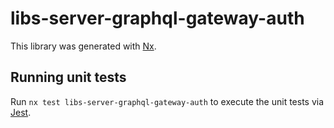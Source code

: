 # libs-server-graphql-gateway-auth

This library was generated with [Nx](https://nx.dev).

## Running unit tests

Run `nx test libs-server-graphql-gateway-auth` to execute the unit tests via [Jest](https://jestjs.io).
